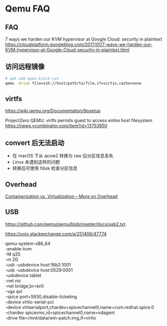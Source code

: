# Qemu FAQ

## FAQ

7 ways we harden our KVM hypervisor at Google Cloud: security in plaintext
https://cloudplatform.googleblog.com/2017/01/7-ways-we-harden-our-KVM-hypervisor-at-Google-Cloud-security-in-plaintext.html


## 访问远程镜像

```bash
# apk add qemu-block-ssh
qemu -drive file=ssh://host/path/to/file,if=virtio,cache=none
```

## virtfs
https://wiki.qemu.org/Documentation/9psetup

ProjectZero
QEMU: virtfs permits guest to access entire host filesystem
https://news.ycombinator.com/item?id=13753950

## convert 后无法启动

* 在 macOS 下从 qcow2 转换为 raw 后分区信息丢失
* Linux 未遇到这样的问题
* 转换后可使用 fdisk 检查分区信息

## Overhead
[Containerization vs. Virtualization – More on Overhead](http://www.brightcomputing.com/blog/containerization-vs.-virtualization-more-on-overhead)


## USB
https://github.com/qemu/qemu/blob/master/docs/usb2.txt

https://unix.stackexchange.com/a/251406/47774

qemu-system-x86_64 \
    -enable-kvm \
    -M q35 \
    -m 2G \
    -usb -usbdevice host:16b2:1001 \
    -usb -usbdevice host:0529:0001 \
    -usbdevice tablet \
    -net nic \
    -net bridge,br=br0 \
    -vga qxl \
    -spice port=5930,disable-ticketing \
    -device virtio-serial-pci \
    -device virtserialport,chardev=spicechannel0,name=com.redhat.spice.0 \
    -chardev spicevmc,id=spicechannel0,name=vdagent \
    -drive file=/mnt/data/win-patch.img,if=virtio
